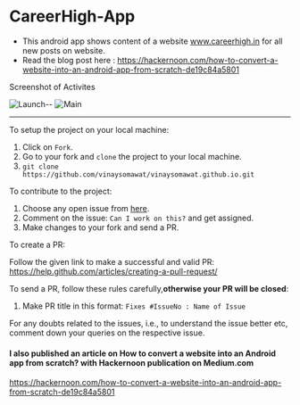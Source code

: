 # CareerHigh-App
* This android app shows content of a website www.careerhigh.in for all new posts on website.
* Read the blog post here : https://hackernoon.com/how-to-convert-a-website-into-an-android-app-from-scratch-de19c84a5801 

Screenshot of Activites

![Launch](https://github.com/vinaysomawat/CareerHigh-App/blob/master/images/Screenshot_20190110-145947.png)--
![Main](https://github.com/vinaysomawat/CareerHigh-App/blob/master/images/Screenshot_20190110-150002.png)

------------------------------------------------------------------
To setup the project on your local machine:

1. Click on `Fork`.
2. Go to your fork and `clone` the project to your local machine.
3. `git clone https://github.com/vinaysomawat/vinaysomawat.github.io.git`

To contribute to the project:

1. Choose any open issue from [here](https://github.com/vinaysomawat/vinaysomawat.github.io/issues). 
2. Comment on the issue: `Can I work on this?` and get assigned.
3. Make changes to your fork and send a PR.

To create a PR:

Follow the given link to make a successful and valid PR: https://help.github.com/articles/creating-a-pull-request/

To send a PR, follow these rules carefully,**otherwise your PR will be closed**:

1. Make PR title in this format: `Fixes #IssueNo : Name of Issue`

For any doubts related to the issues, i.e., to understand the issue better etc, comment down your queries on the respective issue.


#### I also published an article on How to convert a website into an Android app from scratch? with Hackernoon publication on Medium.com
https://hackernoon.com/how-to-convert-a-website-into-an-android-app-from-scratch-de19c84a5801 
